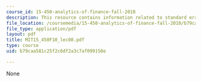 ```yaml
---
course_id: 15-450-analytics-of-finance-fall-2010
description: This resource contains information related to standard errors and tests.
file_location: /coursemedia/15-450-analytics-of-finance-fall-2010/b79caa581c25f2c6df2a3c7af099150e_MIT15_450F10_lec08.pdf
file_type: application/pdf
layout: pdf
title: MIT15_450F10_lec08.pdf
type: course
uid: b79caa581c25f2c6df2a3c7af099150e

---
```

None